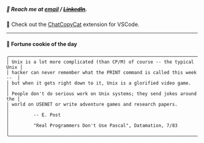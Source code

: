 ##### :calling: Reach me at **[email](mailto:johannes@stenmark.in)** ***/*** **[~~LinkedIn~~](https://www.linkedin.com/in/johannes-stenmark)**.
:feet: Check out the [ChatCopyCat](https://github.com/jstenmark/ChatCopyCat) extension for VSCode.

---
#### :cookie: Fortune cookie of the day
```smalltalk
╭──────────────────────────────────────────────────────────────────────────╮
│ Unix is a lot more complicated (than CP/M) of course -- the typical Unix │
│ hacker can never remember what the PRINT command is called this week --  │
│ but when it gets right down to it, Unix is a glorified video game.       │
│ People don't do serious work on Unix systems; they send jokes around the │
│ world on USENET or write adventure games and research papers.            │
│         -- E. Post                                                       │
│         "Real Programmers Don't Use Pascal", Datamation, 7/83            │
╰──────────────────────────────────────────────────────────────────────────╯
```

